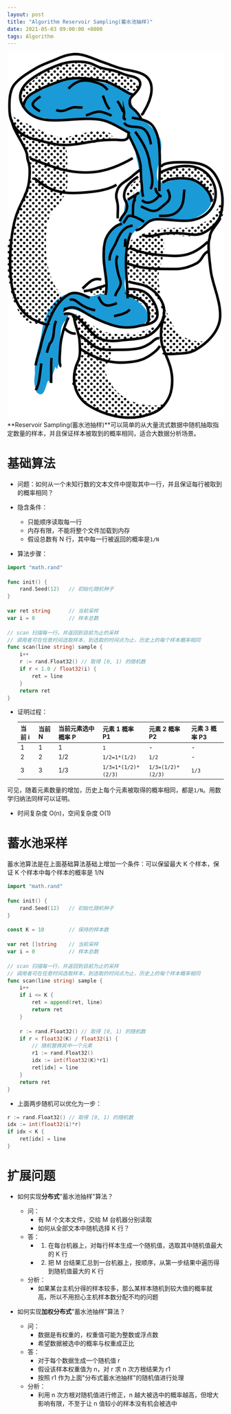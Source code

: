 ```yaml
---
layout: post
title: "Algorithm Reservoir Sampling(蓄水池抽样)"
date: 2021-05-03 09:00:00 +0800
tags: Algorithm
---
```


![Reservoir Sampling](/assets/images/2021-05-03-Algorithm_ReservoirSampling_1.png)
**Reservoir Sampling(蓄水池抽样)**可以简单的从大量流式数据中随机抽取指定数量的样本，并且保证样本被取到的概率相同，适合大数据分析场景。

# 基础算法

- 问题：如何从一个未知行数的文本文件中提取其中一行，并且保证每行被取到的概率相同？

- 隐含条件：

  - 只能顺序读取每一行
  - 内存有限，不能将整个文件加载到内存
  - 假设总数有 N 行，其中每一行被返回的概率是`1/N`

- 算法步骤：

```Go
import "math.rand"

func init() {
    rand.Seed(12)   // 初始化随机种子
}

var ret string      // 当前采样
var i = 0           // 样本总数

// scan 扫描每一行，并返回到目前为止的采样
// 调用者可在任意时间选取样本，到选取的时间点为止，历史上的每个样本概率相同
func scan(line string) sample {
    i++
    r := rand.Float32() // 取得 [0, 1) 的随机数
    if r < 1.0 / float32(i) {
        ret = line
    }
    return ret
}
```

- 证明过程：

  | 当前 i | 当前 N | 当前元素选中概率 P | 元素 1 概率 P1      | 元素 2 概率 P2    | 元素 3 概率 P3 |
  | ------ | ------ | ------------------ | ------------------- | ----------------- | -------------- |
  | 1      | 1      | 1                  | `1`                 | -                 | -              |
  | 2      | 2      | 1/2                | `1/2=1*(1/2)`       | `1/2`             | -              |
  | 3      | 3      | 1/3                | `1/3=1*(1/2)*(2/3)` | `1/3=(1/2)*(2/3)` | `1/3`          |

可见，随着元素数量的增加，历史上每个元素被取得的概率相同，都是`1/N`。用数学归纳法同样可以证明。

- 时间复杂度 O(n)，空间复杂度 O(1)

# 蓄水池采样

蓄水池算法是在上面基础算法基础上增加一个条件：可以保留最大 K 个样本，保证 K 个样本中每个样本的概率是 1/N

```Go
import "math.rand"

func init() {
    rand.Seed(12)   // 初始化随机种子
}

const K = 10        // 保持的样本数

var ret []string    // 当前采样
var i = 0           // 样本总数

// scan 扫描每一行，并返回到目前为止的采样
// 调用者可在任意时间选取样本，到选取的时间点为止，历史上的每个样本概率相同
func scan(line string) sample {
    i++
    if i <= K {
        ret = append(ret, line)
        return ret
    }

    r := rand.Float32() // 取得 [0, 1) 的随机数
    if r < float32(K) / float32(i) {
        // 随机替换其中一个元素
        r1 := rand.Float32()
        idx := int(float32(K)*r1)
        ret[idx] = line
    }
    return ret
}
```

- 上面两步随机可以优化为一步：

```Go
r := rand.Float32() // 取得 [0, 1) 的随机数
idx := int(float32(i)*r)
if idx < K {
    ret[idx] = line
}
```

# 扩展问题

- 如何实现**分布式**"蓄水池抽样"算法？

  - 问：
    - 有 M 个文本文件，交给 M 台机器分别读取
    - 如何从全部文本中随机选择 K 行？
  - 答：
    - 1. 在每台机器上，对每行样本生成一个随机值，选取其中随机值最大的 K 行
    - 2. 把 M 台结果汇总到一台机器上，按顺序，从第一步结果中遍历得到随机值最大的 K 行
  - 分析：
    - 如果某台主机分得的样本较多，那么某样本随机到较大值的概率就高，所以不用担心主机样本数分配不均的问题

- 如何实现**加权分布式**"蓄水池抽样"算法？
  - 问：
    - 数据是有权重的，权重值可能为整数或浮点数
    - 希望数据被选中的概率与权重成正比
  - 答：
    - 对于每个数据生成一个随机值 r
    - 假设该样本权重值为 n，对 r 求 n 次方根结果为 r1
    - 按照 r1 作为上面"分布式蓄水池抽样"的随机值进行处理
  - 分析：
    - 利用 n 次方根对随机值进行修正，n 越大被选中的概率越高，但增大影响有限，不至于让 n 值较小的样本没有机会被选中
